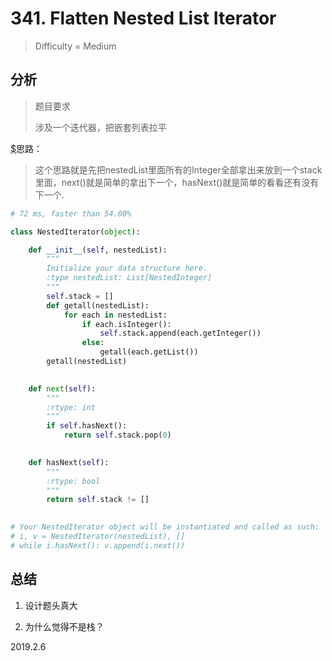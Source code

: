 # 341. Flatten Nested List Iterator
> Difficulty = Medium

## 分析

> 题目要求
> 
> 涉及一个迭代器，把嵌套列表拉平

[$](https://github.com/apachecn/awesome-algorithm/blob/master/docs/Leetcode_Solutions/Python/341._Flatten_Nested_List_Iterator.md)思路：


> 这个思路就是先把nestedList里面所有的Integer全部拿出来放到一个stack里面，next()就是简单的拿出下一个，hasNext()就是简单的看看还有没有下一个.



```python
# 72 ms, faster than 54.00%

class NestedIterator(object):

    def __init__(self, nestedList):
        """
        Initialize your data structure here.
        :type nestedList: List[NestedInteger]
        """
        self.stack = []
        def getall(nestedList):
            for each in nestedList:
                if each.isInteger():
                    self.stack.append(each.getInteger())
                else:
                    getall(each.getList())
        getall(nestedList)
        

    def next(self):
        """
        :rtype: int
        """
        if self.hasNext():
            return self.stack.pop(0)
        

    def hasNext(self):
        """
        :rtype: bool
        """
        return self.stack != []
        

# Your NestedIterator object will be instantiated and called as such:
# i, v = NestedIterator(nestedList), []
# while i.hasNext(): v.append(i.next())
```

## 总结


1. 设计题头真大

2. 为什么觉得不是栈？


2019.2.6